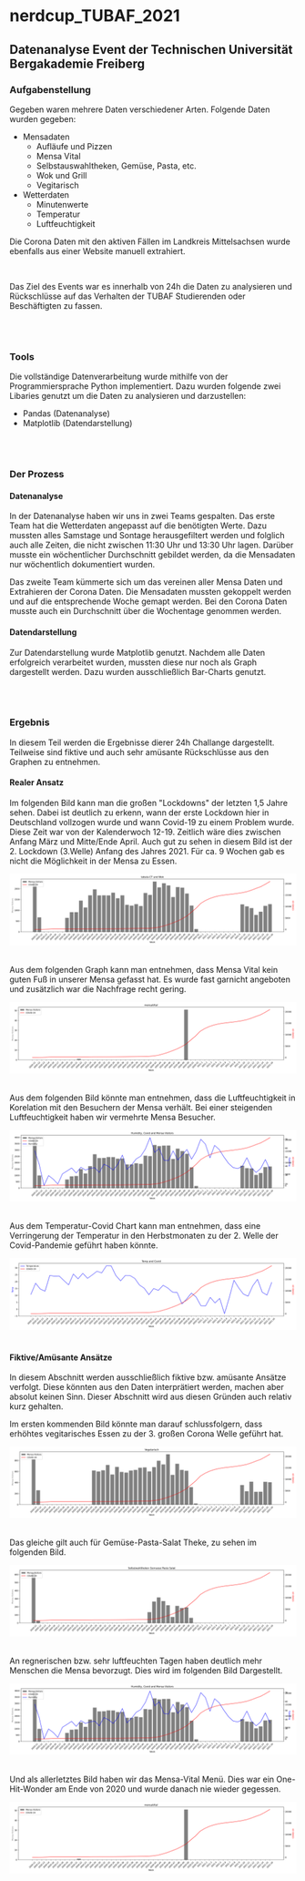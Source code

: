 <h1>nerdcup_TUBAF_2021</h1>

<h2>Datenanalyse Event der Technischen Universität Bergakademie Freiberg</h2>

<h3>Aufgabenstellung</h3>
<p>Gegeben waren mehrere Daten verschiedener Arten. Folgende Daten wurden gegeben:</p>
<ul>
    <li>Mensadaten
        <ul>
            <li>Aufläufe und Pizzen</li>
            <li>Mensa Vital</li>
            <li>Selbstauswahltheken, Gemüse, Pasta, etc.</li>
            <li>Wok und Grill</li>
            <li>Vegitarisch</li>
        </ul>
    </li>
    <li>Wetterdaten
        <ul>
            <li>Minutenwerte</li>
            <li>Temperatur</li>
            <li>Luftfeuchtigkeit</li>
        </ul>
    </li>
</ul>
<p>Die Corona Daten mit den aktiven Fällen im Landkreis Mittelsachsen wurde ebenfalls aus einer Website manuell extrahiert.</p>
<br>
<p>Das Ziel des Events war es innerhalb von 24h die Daten zu analysieren und Rückschlüsse auf das Verhalten der TUBAF Studierenden oder Beschäftigten zu fassen.</p>
<br><br>
<h3>Tools</h3>
<p>Die vollständige Datenverarbeitung wurde mithilfe von der Programmiersprache Python implementiert. Dazu wurden folgende zwei Libaries genutzt um die Daten zu analysieren und darzustellen:</p>
<ul>
    <li>Pandas (Datenanalyse)</li>
    <li>Matplotlib (Datendarstellung)</li>
</ul>
<br><br>
<h3>Der Prozess</h3>
<h4>Datenanalyse</h4>
<p>In der Datenanalyse haben wir uns in zwei Teams gespalten. Das erste Team hat die Wetterdaten angepasst auf die benötigten Werte. Dazu mussten alles Samstage und Sontage herausgefiltert werden und folglich auch alle Zeiten, die nicht zwischen 11:30 Uhr und 13:30 Uhr lagen. Darüber musste ein wöchentlicher Durchschnitt gebildet werden, da die Mensadaten nur wöchentlich dokumentiert wurden. </p>
<p>Das zweite Team kümmerte sich um das vereinen aller Mensa Daten und Extrahieren der Corona Daten. Die Mensadaten mussten gekoppelt werden und auf die entsprechende Woche gemapt werden. Bei den Corona Daten musste auch ein Durchschnitt über die Wochentage genommen werden.</p>
<h4>Datendarstellung</h4>
<p>Zur Datendarstellung wurde Matplotlib genutzt. Nachdem alle Daten erfolgreich verarbeitet wurden, mussten diese nur noch als Graph dargestellt werden. Dazu wurden ausschließlich Bar-Charts genutzt.</p>
<br><br>
<h3>Ergebnis</h3>
<p>In diesem Teil werden die Ergebnisse dierer 24h Challange dargestellt. Teilweise sind fiktive und auch sehr amüsante Rückschlüsse aus den Graphen zu entnehmen. </p>
<h4>Realer Ansatz</h4>
<p>Im folgenden Bild kann man die großen "Lockdowns" der letzten 1,5 Jahre sehen. Dabei ist deutlich zu erkenn, wann der erste Lockdown hier in Deutschland vollzogen wurde und wann Covid-19 zu einem Problem wurde.
    Diese Zeit war von der Kalenderwoch 12-19. Zeitlich wäre dies zwischen Anfang März und Mitte/Ende April. Auch gut zu sehen in diesem Bild ist der 2. Lockdown (3.Welle) Anfang des Jahres 2021. Für ca. 9 Wochen gab es nicht die Möglichkeit in der Mensa zu Essen.
</p>
<img src="images/mensa3.png" alt="images/mensa3.png">
<br><br>
<p>Aus dem folgenden Graph kann man entnehmen, dass Mensa Vital kein guten Fuß in unserer Mensa gefasst hat. Es wurde fast garnicht angeboten und zusätzlich war die Nachfrage recht gering.</p>
<img src="images/mensa1.png" alt="images/mensa1.png">
<br><br>
<p>Aus dem folgenden Bild könnte man entnehmen, dass die Luftfeuchtigkeit in Korelation mit den Besuchern der Mensa verhält. Bei einer steigenden Luftfeuchtigkeit haben wir vermehrte Mensa Besucher. </p>
<img src="images/Hum_covid_mensa.png" alt="images/Hum_covid_mensa.png">
<br><br>
<p>Aus dem Temperatur-Covid Chart kann man entnehmen, dass eine Verringerung der Temperatur in den Herbstmonaten zu der 2. Welle der Covid-Pandemie geführt haben könnte.</p>
<img src="images/Temp_covid.png" alt="images/Temp_covid.png">
<br><br>

<h4>Fiktive/Amüsante Ansätze</h4>
<p>In diesem Abschnitt werden ausschließlich fiktive bzw. amüsante Ansätze verfolgt. Diese könnten aus den Daten interprätiert werden, machen aber absolut keinen Sinn. Dieser Abschnitt wird aus diesen Gründen auch relativ kurz gehalten.</p>
<p>Im ersten kommenden Bild könnte man darauf schlussfolgern, dass erhöhtes vegitarisches Essen zu der 3. großen Corona Welle geführt hat.</p>
<img src="images/mensa4.png" alt="images/mensa4.png">
<br><br>
<p>Das gleiche gilt auch für Gemüse-Pasta-Salat Theke, zu sehen im folgenden Bild.</p>
<img src="images/mensa2.png" alt="images/mensa2.png">
<br><br>
<p>An regnerischen bzw. sehr luftfeuchten Tagen haben deutlich mehr Menschen die Mensa bevorzugt. Dies wird im folgenden Bild Dargestellt.</p>
<img src="images/Hum_covid_mensa.png" alt="images/Hum_covid_mensa.png">
<br><br>
<p>Und als allerletztes Bild haben wir das Mensa-Vital Menü. Dies war ein One-Hit-Wonder am Ende von 2020 und wurde danach nie wieder gegessen.</p>
<img src="images/mensa1.png" alt="images/mensa1.png">

